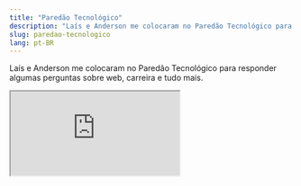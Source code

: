```yaml
---
title: "Paredão Tecnológico"
description: "Laís e Anderson me colocaram no Paredão Tecnológico para responder algumas perguntas sobre web, carreira e tudo mais."
slug: paredao-tecnologico
lang: pt-BR
---
```


Laís e Anderson me colocaram no Paredão Tecnológico para responder algumas perguntas sobre web, carreira e tudo mais.

<div class="iframe-wrap">
  <iframe src="http://www.youtube.com/embed/6aB_flGgVNI"></iframe>
</div>